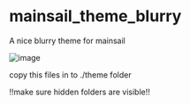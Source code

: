 # mainsail_theme_blurry
A nice blurry theme for mainsail

![image](https://user-images.githubusercontent.com/111509593/230703873-2800a71c-2d6a-4d29-b854-6a85ee36cda6.png)

copy this files in to ./theme folder 

!!make sure hidden folders are visible!!
